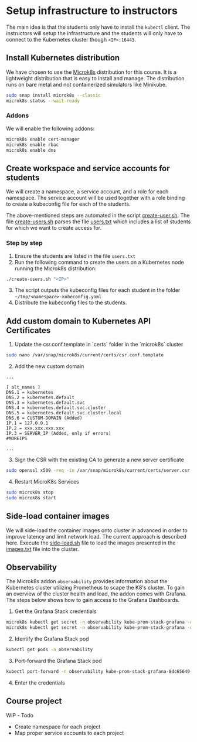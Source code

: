 # Setup infrastructure to instructors
The main idea is that the students only have to install the `kubectl` client. The instructors will setup the infrastructure and the students will only have to connect to the Kubernetes cluster though `<IP>:16443`.

## Install Kubernetes distribution
We have chosen to use the [Microk8s](https://microk8s.io) distribution for this course. It is a lightweight distribution that is easy to install and manage. The distribution runs on bare metal and not containerized simulators like Minikube.

```bash
sudo snap install microk8s --classic
microk8s status --wait-ready
```

### Addons
We will enable the following addons:

```bash
microk8s enable cert-manager
microk8s enable rbac
microk8s enable dns
```


## Create workspace and service accounts for students
We will create a namespace, a service account, and a role for each namespace. The service account will be used together with a role binding to create a kubeconfig file for each of the students.

The above-mentioned steps are automated in the script [create-user.sh](create-user.sh). The file [create-users.sh](create-users.sh) parses the file [users.txt](users.txt) which includes a list of students for which we want to create access for.


### Step by step
1. Ensure the students are listed in the file `users.txt`
2. Run the following command to create the users on a Kubernetes node running the Microk8s distribution:
```bash
./create-users.sh "<IP>"
```
3. The script outputs the kubeconfig files for each student in the folder `~/tmp/<namespace>-kubeconfig.yaml`
4. Distribute the kubeconfig files to the students.

## Add custom domain to Kubernetes API Certificates

1. Update the csr.conf.template in ´certs´ folder in the ´microk8s´ cluster

````bash
sudo nano /var/snap/microk8s/current/certs/csr.conf.template
````

2. Add the new custom domain 

````
...

[ alt_names ]
DNS.1 = kubernetes
DNS.2 = kubernetes.default
DNS.3 = kubernetes.default.svc
DNS.4 = kubernetes.default.svc.cluster
DNS.5 = kubernetes.default.svc.cluster.local
DNS.6 = CUSTOM-DOMAIN (Added)
IP.1 = 127.0.0.1
IP.2 = xxx.xxx.xxx.xxx
IP.3 = SERVER_IP (Added, only if errors)
#MOREIPS

...
````

3. Sign the CSR with the existing CA to generate a new server certificate

````bash
sudo openssl x509 -req -in /var/snap/microk8s/current/certs/server.csr -CA /var/snap/microk8s/current/certs/ca.crt -CAkey /var/snap/microk8s/current/certs/ca.key -CAcreateserial -out /var/snap/microk8s/current/certs/server.crt -days 365 -extensions v3_ext -extfile /var/snap/microk8s/current/certs/csr.conf.template
````

4. Restart MicroK8s Services

````bash
sudo microk8s stop
sudo microk8s start
````

## Side-load container images
We will side-load the container images onto cluster in advanced in order to improve latency and limit network load. The current approach is described here. Execute the [side-load.sh](./side-load.sh) file to load the images presented in the [images.txt](./images.txt) file into the cluster.

## Observability
The Microk8s addon `observability` provides information about the Kubernetes cluster utilizing Prometheus to scape the K8's cluster.
To gain an overview of the cluster health and load, the addon comes with Grafana. The steps below shows how to gain access to the Grafana Dashboards.


1. Get the Grafana Stack credentials

````bash
microk8s kubectl get secret -n observability kube-prom-stack-grafana -o jsonpath="{.data.admin-user}" | base64 --decode; echo
microk8s kubectl get secret -n observability kube-prom-stack-grafana -o jsonpath="{.data.admin-password}" | base64 --decode; echo
````

2. Identify the Grafana Stack pod

````bash
kubectl get pods -n observability
````

3. Port-forward the Grafana Stack pod

````bash
kubectl port-forward -n observability kube-prom-stack-grafana-8dc65649-82k98 3000:3000
````

4. Enter the credentials

## Course project

WIP - Todo
- Create namespace for each project
- Map proper service accounts to each project